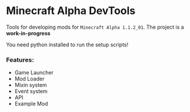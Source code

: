 # Minecraft Alpha DevTools
Tools for developing mods for `Minecraft Alpha 1.1.2_01`.
The project is a __work-in-progress__

You need python installed to run the setup scripts!

### Features:
 - Game Launcher
 - Mod Loader
 - Mixin system
 - Event system
 - API
 - Example Mod
